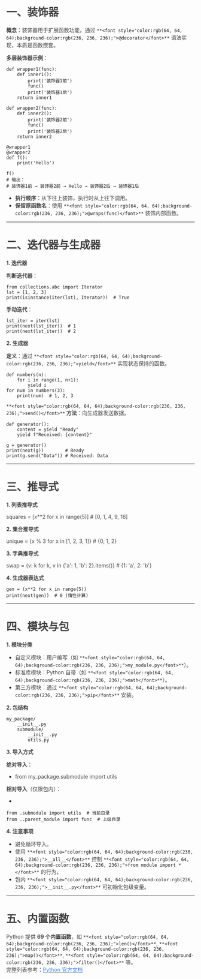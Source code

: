 # <font style="color:rgb(64, 64, 64);">一、装饰器</font>
**<font style="color:rgb(64, 64, 64);">概念</font>**<font style="color:rgb(64, 64, 64);">：装饰器用于扩展函数功能，通过</font><font style="color:rgb(64, 64, 64);"> </font>`**<font style="color:rgb(64, 64, 64);background-color:rgb(236, 236, 236);">@decorator</font>**`<font style="color:rgb(64, 64, 64);"> </font><font style="color:rgb(64, 64, 64);">语法实现，本质是函数嵌套。</font>

**<font style="color:rgb(64, 64, 64);">多层装饰器示例</font>**<font style="color:rgb(64, 64, 64);">：</font>

```plain
def wrapper1(func):
    def inner1():
        print('装饰器1前')
        func()
        print('装饰器1后')
    return inner1

def wrapper2(func):
    def inner2():
        print('装饰器2前')
        func()
        print('装饰器2后')
    return inner2

@wrapper1
@wrapper2
def f():
    print('Hello')

f()
# 输出：
# 装饰器1前 → 装饰器2前 → Hello → 装饰器2后 → 装饰器1后
```

+ **<font style="color:rgb(64, 64, 64);">执行顺序</font>**<font style="color:rgb(64, 64, 64);">：从下往上装饰，执行时从上往下调用。</font>
+ **<font style="color:rgb(64, 64, 64);">保留原函数名</font>**<font style="color:rgb(64, 64, 64);">：使用</font><font style="color:rgb(64, 64, 64);"> </font>`**<font style="color:rgb(64, 64, 64);background-color:rgb(236, 236, 236);">@wraps(func)</font>**`<font style="color:rgb(64, 64, 64);"> </font><font style="color:rgb(64, 64, 64);">装饰内部函数。</font>

---

# <font style="color:rgb(64, 64, 64);">二、迭代器与生成器</font>
**<font style="color:rgb(64, 64, 64);">1. 迭代器</font>**

**<font style="color:rgb(64, 64, 64);">判断迭代器</font>**<font style="color:rgb(64, 64, 64);">：</font>

```plain
from collections.abc import Iterator
lst = [1, 2, 3]
print(isinstance(iter(lst), Iterator))  # True
```

**<font style="color:rgb(64, 64, 64);">手动迭代</font>**<font style="color:rgb(64, 64, 64);">：</font>

```plain
lst_iter = iter(lst)
print(next(lst_iter))  # 1
print(next(lst_iter))  # 2
```

**<font style="color:rgb(64, 64, 64);">2. 生成器</font>**

**<font style="color:rgb(64, 64, 64);">定义</font>**<font style="color:rgb(64, 64, 64);">：通过 </font>`**<font style="color:rgb(64, 64, 64);background-color:rgb(236, 236, 236);">yield</font>**`<font style="color:rgb(64, 64, 64);"> 实现状态保持的函数。</font>

```plain
def numbers(n):
    for i in range(1, n+1):
        yield i
for num in numbers(3):
    print(num)  # 1, 2, 3
```

`**<font style="color:rgb(64, 64, 64);background-color:rgb(236, 236, 236);">send()</font>**`**<font style="color:rgb(64, 64, 64);"> 方法</font>**<font style="color:rgb(64, 64, 64);">：向生成器发送数据。</font>

```plain
def generator():
    content = yield "Ready"
    yield f"Received: {content}"

g = generator()
print(next(g))        # Ready
print(g.send("Data")) # Received: Data
```

---

# <font style="color:rgb(64, 64, 64);">三、推导式</font>
**<font style="color:rgb(64, 64, 64);">1. 列表推导式</font>**

<font style="color:rgb(73, 73, 73);background-color:rgb(250, 250, 250);">squares = [x**2 for x in range(5)]  # [0, 1, 4, 9, 16]</font>

**<font style="color:rgb(64, 64, 64);">2. 集合推导式</font>**

<font style="color:rgb(73, 73, 73);background-color:rgb(250, 250, 250);">unique = {x % 3 for x in [1, 2, 3, 1]}  # {0, 1, 2}</font>

**<font style="color:rgb(64, 64, 64);">3. 字典推导式</font>**

<font style="color:rgb(73, 73, 73);background-color:rgb(250, 250, 250);">swap = {v: k for k, v in {'a': 1, 'b': 2}.items()}  # {1: 'a', 2: 'b'}</font>

**<font style="color:rgb(64, 64, 64);">4. 生成器表达式</font>**

```plain
gen = (x**2 for x in range(5))
print(next(gen))  # 0 (惰性计算)
```

---

# <font style="color:rgb(64, 64, 64);">四、模块与包</font>
**<font style="color:rgb(64, 64, 64);">1. 模块分类</font>**

+ <font style="color:rgb(64, 64, 64);">自定义模块：用户编写（如</font><font style="color:rgb(64, 64, 64);"> </font>`**<font style="color:rgb(64, 64, 64);background-color:rgb(236, 236, 236);">my_module.py</font>**`<font style="color:rgb(64, 64, 64);">）。</font>
+ <font style="color:rgb(64, 64, 64);">标准库模块：Python 自带（如</font><font style="color:rgb(64, 64, 64);"> </font>`**<font style="color:rgb(64, 64, 64);background-color:rgb(236, 236, 236);">math</font>**`<font style="color:rgb(64, 64, 64);">）。</font>
+ <font style="color:rgb(64, 64, 64);">第三方模块：通过</font><font style="color:rgb(64, 64, 64);"> </font>`**<font style="color:rgb(64, 64, 64);background-color:rgb(236, 236, 236);">pip</font>**`<font style="color:rgb(64, 64, 64);"> </font><font style="color:rgb(64, 64, 64);">安装。</font>

**<font style="color:rgb(64, 64, 64);">2. 包结构</font>**

```plain
my_package/
    __init__.py
    submodule/
        __init__.py
        utils.py
```

**<font style="color:rgb(64, 64, 64);">3. 导入方式</font>**

**<font style="color:rgb(64, 64, 64);">绝对导入</font>**<font style="color:rgb(64, 64, 64);">：</font>

+ <font style="color:rgb(82, 82, 82);background-color:rgb(250, 250, 250);"></font><font style="color:rgb(73, 73, 73);background-color:rgb(250, 250, 250);">from my_package.submodule import utils</font>

**<font style="color:rgb(64, 64, 64);">相对导入</font>**<font style="color:rgb(64, 64, 64);">（仅限包内）：</font>

+ 

```plain
from .submodule import utils  # 当前目录
from ..parent_module import func  # 上级目录
```

**<font style="color:rgb(64, 64, 64);">4. 注意事项</font>**

+ <font style="color:rgb(64, 64, 64);">避免循环导入。</font>
+ <font style="color:rgb(64, 64, 64);">使用</font><font style="color:rgb(64, 64, 64);"> </font>`**<font style="color:rgb(64, 64, 64);background-color:rgb(236, 236, 236);">__all__</font>**`<font style="color:rgb(64, 64, 64);"> </font><font style="color:rgb(64, 64, 64);">控制</font><font style="color:rgb(64, 64, 64);"> </font>`**<font style="color:rgb(64, 64, 64);background-color:rgb(236, 236, 236);">from module import *</font>**`<font style="color:rgb(64, 64, 64);"> </font><font style="color:rgb(64, 64, 64);">的行为。</font>
+ <font style="color:rgb(64, 64, 64);">包内</font><font style="color:rgb(64, 64, 64);"> </font>`**<font style="color:rgb(64, 64, 64);background-color:rgb(236, 236, 236);">__init__.py</font>**`<font style="color:rgb(64, 64, 64);"> </font><font style="color:rgb(64, 64, 64);">可初始化包级变量。</font>

---

# <font style="color:rgb(64, 64, 64);">五、内置函数</font>
<font style="color:rgb(64, 64, 64);">Python 提供 </font>**<font style="color:rgb(64, 64, 64);">69 个内置函数</font>**<font style="color:rgb(64, 64, 64);">，如 </font>`**<font style="color:rgb(64, 64, 64);background-color:rgb(236, 236, 236);">len()</font>**`<font style="color:rgb(64, 64, 64);">, </font>`**<font style="color:rgb(64, 64, 64);background-color:rgb(236, 236, 236);">map()</font>**`<font style="color:rgb(64, 64, 64);">, </font>`**<font style="color:rgb(64, 64, 64);background-color:rgb(236, 236, 236);">filter()</font>**`<font style="color:rgb(64, 64, 64);"> 等。  
</font><font style="color:rgb(64, 64, 64);">完整列表参考：</font>[<font style="color:rgb(59, 130, 246);">Python 官方文档</font>](https://docs.python.org/zh-cn/3.9/library/functions.html)

